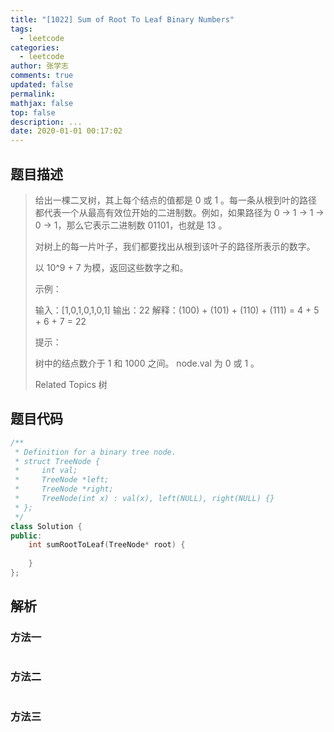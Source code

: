 ```yaml
---
title: "[1022] Sum of Root To Leaf Binary Numbers"
tags:
  - leetcode
categories:
  - leetcode
author: 张学志
comments: true
updated: false
permalink:
mathjax: false
top: false
description: ...
date: 2020-01-01 00:17:02
---
```


## 题目描述

> 给出一棵二叉树，其上每个结点的值都是 0 或 1 。每一条从根到叶的路径都代表一个从最高有效位开始的二进制数。例如，如果路径为 0 -> 1 -> 1 -> 0 -> 1，那么它表示二进制数 01101，也就是 13 。 
> 
> 对树上的每一片叶子，我们都要找出从根到该叶子的路径所表示的数字。 
> 
> 以 10^9 + 7 为模，返回这些数字之和。 
> 
> 
> 
> 示例： 
> 
> 
> 
> 输入：[1,0,1,0,1,0,1]
> 输出：22
> 解释：(100) + (101) + (110) + (111) = 4 + 5 + 6 + 7 = 22
> 
> 
> 
> 
> 提示： 
> 
> 
> 树中的结点数介于 1 和 1000 之间。 
> node.val 为 0 或 1 。 
> 
> Related Topics 树

## 题目代码

```cpp
/**
 * Definition for a binary tree node.
 * struct TreeNode {
 *     int val;
 *     TreeNode *left;
 *     TreeNode *right;
 *     TreeNode(int x) : val(x), left(NULL), right(NULL) {}
 * };
 */
class Solution {
public:
    int sumRootToLeaf(TreeNode* root) {
        
    }
};
```

## 解析

### 方法一

```cpp

```

### 方法二

```cpp

```

### 方法三

```cpp

```

